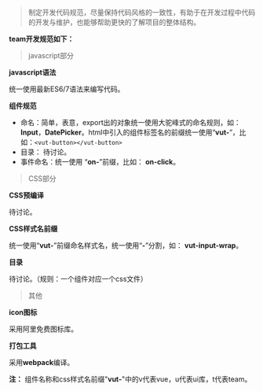 > 制定开发代码规范，尽量保持代码风格的一致性，有助于在开发过程中代码的开发与维护，也能够帮助更快的了解项目的整体结构。

**team开发规范如下：**

> javascript部分

**javascript语法**

统一使用最新ES6/7语法来编写代码。

**组件规范**

 * 命名：简单，表意，export出的对象统一使用大驼峰式的命名规则，如：**Input**，**DatePicker**。html中引入的组件标签名的前缀统一使用“**vut-**”，比如：```<vut-button></vut-button>```
* 目录： 待讨论。
* 事件命名：统一使用 “**on-**”前缀，比如： **on-click**。

> CSS部分

**CSS预编译**

待讨论。

**CSS样式名前缀**

统一使用“**vut-**”前缀命名样式名，统一使用“**-**”分割，如： **vut-input-wrap**。

**目录**

待讨论。（规则：一个组件对应一个css文件）

> 其他

**icon图标**

采用阿里免费图标库。

**打包工具**

采用**webpack**编译。


**注：** 组件名称和css样式名前缀"**vut-**"中的v代表vue，u代表ui库，t代表team。
